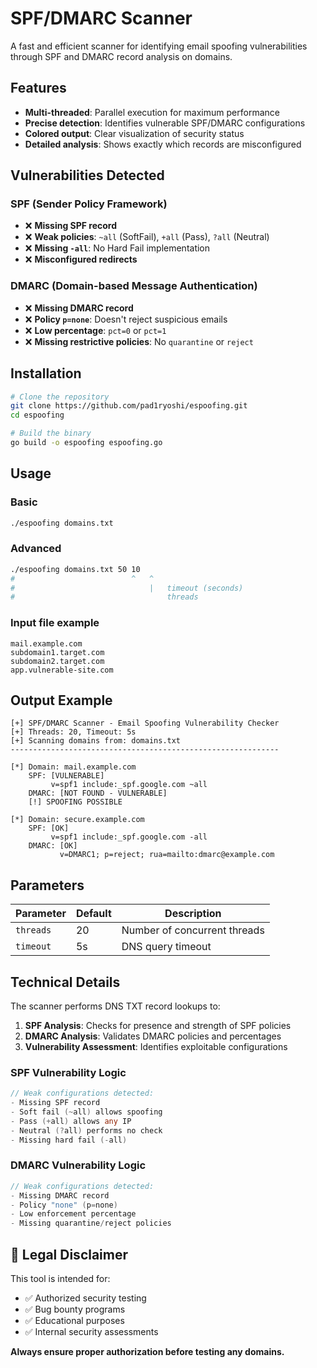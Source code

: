 # SPF/DMARC Scanner

A fast and efficient scanner for identifying email spoofing vulnerabilities through SPF and DMARC record analysis on domains.

## Features

- **Multi-threaded**: Parallel execution for maximum performance
- **Precise detection**: Identifies vulnerable SPF/DMARC configurations
- **Colored output**: Clear visualization of security status
- **Detailed analysis**: Shows exactly which records are misconfigured

## Vulnerabilities Detected

### SPF (Sender Policy Framework)
- ❌ **Missing SPF record**
- ❌ **Weak policies**: `~all` (SoftFail), `+all` (Pass), `?all` (Neutral)
- ❌ **Missing `-all`**: No Hard Fail implementation
- ❌ **Misconfigured redirects**

### DMARC (Domain-based Message Authentication)
- ❌ **Missing DMARC record**
- ❌ **Policy `p=none`**: Doesn't reject suspicious emails
- ❌ **Low percentage**: `pct=0` or `pct=1`
- ❌ **Missing restrictive policies**: No `quarantine` or `reject`

## Installation

```bash
# Clone the repository
git clone https://github.com/pad1ryoshi/espoofing.git
cd espoofing

# Build the binary
go build -o espoofing espoofing.go
```

## Usage

### Basic
```bash
./espoofing domains.txt
```

### Advanced
```bash
./espoofing domains.txt 50 10
#                          ^   ^
#                              |   timeout (seconds)
#                                  threads
```

### Input file example
```
mail.example.com
subdomain1.target.com
subdomain2.target.com
app.vulnerable-site.com
```

## Output Example

```
[+] SPF/DMARC Scanner - Email Spoofing Vulnerability Checker
[+] Threads: 20, Timeout: 5s
[+] Scanning domains from: domains.txt
------------------------------------------------------------

[*] Domain: mail.example.com
    SPF: [VULNERABLE]
         v=spf1 include:_spf.google.com ~all
    DMARC: [NOT FOUND - VULNERABLE]
    [!] SPOOFING POSSIBLE

[*] Domain: secure.example.com
    SPF: [OK]
         v=spf1 include:_spf.google.com -all
    DMARC: [OK]
           v=DMARC1; p=reject; rua=mailto:dmarc@example.com
```

## Parameters

| Parameter | Default | Description |
|-----------|---------|-------------|
| `threads` | 20 | Number of concurrent threads |
| `timeout` | 5s | DNS query timeout |

## Technical Details

The scanner performs DNS TXT record lookups to:
1. **SPF Analysis**: Checks for presence and strength of SPF policies
2. **DMARC Analysis**: Validates DMARC policies and percentages
3. **Vulnerability Assessment**: Identifies exploitable configurations

### SPF Vulnerability Logic
```go
// Weak configurations detected:
- Missing SPF record
- Soft fail (~all) allows spoofing
- Pass (+all) allows any IP
- Neutral (?all) performs no check
- Missing hard fail (-all)
```

### DMARC Vulnerability Logic
```go
// Weak configurations detected:
- Missing DMARC record
- Policy "none" (p=none)
- Low enforcement percentage
- Missing quarantine/reject policies
```

## 🚨 Legal Disclaimer

This tool is intended for:
- ✅ Authorized security testing
- ✅ Bug bounty programs
- ✅ Educational purposes
- ✅ Internal security assessments

**Always ensure proper authorization before testing any domains.**
